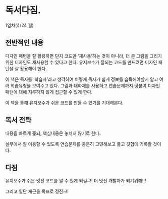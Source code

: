 # 독서다짐.

1일차(4/24 월) 


## 전반적인 내용

디자인 패턴을 잘 활용하면 단지 코드만 ‘재사용’하는 것이 아니라, 더 큰 그림을 그리기 위한 디자인도 재사용할 수 있다고 한다. 유지보수가 잘되는 코드를 만드려면 디자인 패턴을 잘 활용해야 한다.

이 책은 독자를 ‘학습자’라고 생각하여 어떻게 독자가 쉽게 정보를 습득해야할지 알고 여러 학습유형을 보여주고 있다. 그림과 대화체를 사용하고 연습문제까지 덧붙여 디자인 패턴에 대해 지루하지 않게 접근할 수 있게 한다.

이 책을 통해 유지보수가 쉬운 코드를 만들 수 있기를 기대해본다.

## 독서 전략

내용을 빠르게 훑되, 핵심내용은 놓치지 않기로 한다.

실무에서 잘 이용할 수 있도록 연습문제를 충분히 고민해보고 풀고 깃헙에 기록할 것이다.

## 다짐

유지보수가 쉬운 멋진 코드를 짤 수 있게 되길~!! 더 멋진 개발자가 되기위해!!!

그리고 일단 개근을 목표로 정진~!!
